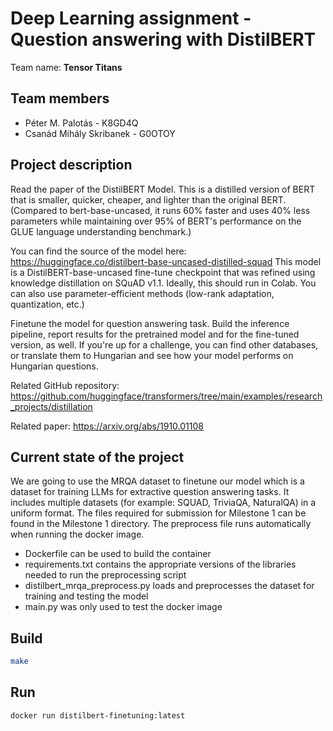 # Deep Learning assignment - Question answering with DistilBERT

Team name: **Tensor Titans**

## Team members

- Péter M. Palotás - K8GD4Q
- Csanád Mihály Skribanek - G0OTOY

## Project description

Read the paper of the DistilBERT Model. This is a distilled version of BERT that is smaller, quicker, cheaper, and lighter than the original BERT. (Compared to bert-base-uncased, it runs 60% faster and uses 40% less parameters while maintaining over 95% of BERT's performance on the GLUE language understanding benchmark.)

You can find the source of the model here: <https://huggingface.co/distilbert-base-uncased-distilled-squad>
This model is a DistilBERT-base-uncased fine-tune checkpoint that was refined using knowledge distillation on SQuAD v1.1. Ideally, this should run in Colab.
You can also use parameter-efficient methods (low-rank adaptation, quantization, etc.)

Finetune the model for question answering task. Build the inference pipeline, report results for the pretrained model and for the fine-tuned version, as well.
If you're up for a challenge, you can find other databases, or translate them to Hungarian and see how your model performs on Hungarian questions.

Related GitHub repository:
<https://github.com/huggingface/transformers/tree/main/examples/research_projects/distillation>

Related paper:
<https://arxiv.org/abs/1910.01108>

## Current state of the project
We are going to use the MRQA dataset to finetune our model which is a dataset for training LLMs for extractive question answering tasks. It includes multiple datasets (for example: SQUAD, TriviaQA, NaturalQA) in a uniform format. 
The files required for submission for Milestone 1 can be found in the Milestone 1 directory. The preprocess file runs automatically when running the docker image. 
  - Dockerfile can be used to build the container 
  - requirements.txt contains the appropriate versions of the libraries needed to run the
    preprocessing script
  - distilbert_mrqa_preprocess.py loads and preprocesses the dataset for training and               testing the model
  - main.py was only used to test the docker image

## Build

```sh
make
```

## Run

```sh
docker run distilbert-finetuning:latest
```
